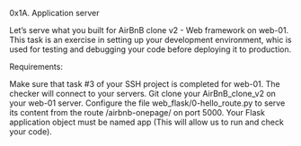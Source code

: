 0x1A. Application server

Let’s serve what you built for AirBnB clone v2 -
Web framework on web-01. This task is an exercise
in setting up your development environment, whic
is used for testing and debugging your code before
 deploying it to production.

Requirements:

Make sure that task #3 of your SSH project is completed
for web-01. The checker will connect to your servers.
Git clone your AirBnB_clone_v2 on your web-01 server.
Configure the file web_flask/0-hello_route.py to serve 
its content from the route /airbnb-onepage/ on port 5000.
Your Flask application object must be named app (This will
allow us to run and check your code).

